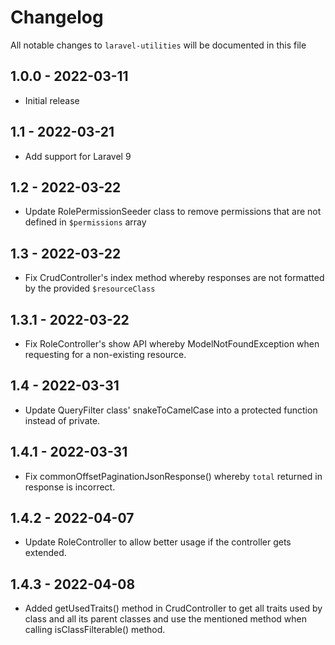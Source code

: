 # Changelog

All notable changes to `laravel-utilities` will be documented in this file

## 1.0.0 - 2022-03-11

- Initial release

## 1.1 - 2022-03-21

- Add support for Laravel 9

## 1.2 - 2022-03-22

- Update RolePermissionSeeder class to remove permissions that are not defined in `$permissions` array

## 1.3 - 2022-03-22
- Fix CrudController's index method whereby responses are not formatted by the provided `$resourceClass`

## 1.3.1 - 2022-03-22
- Fix RoleController's show API whereby ModelNotFoundException when requesting for a non-existing resource.

## 1.4 - 2022-03-31
- Update QueryFilter class' snakeToCamelCase into a protected function instead of private.

## 1.4.1 - 2022-03-31
- Fix commonOffsetPaginationJsonResponse() whereby `total` returned in response is incorrect.

## 1.4.2 - 2022-04-07
- Update RoleController to allow better usage if the controller gets extended.

## 1.4.3 - 2022-04-08
- Added getUsedTraits() method in CrudController to get all traits used by class and all its parent classes and use the
mentioned method when calling isClassFilterable() method.

